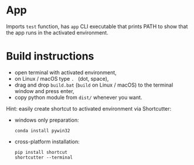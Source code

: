 # App

Imports `test` function, has `app` CLI executable
that prints PATH to show that the app runs in the
activated environment.


# Build instructions

* open terminal with activated environment,
* on Linux / macOS type <code>. </code> (dot, space),
* drag and drop `build.bat`
  (`build` on Linux / macOS) to the terminal window
  and press enter,
* copy python module from `dist/` whenever you want.


Hint: easily create shortcut to activated 
environment via Shortcutter:

* windows only preparation:

      conda install pywin32

* cross-platform installation:

      pip install shortcut
      shortcutter --terminal
